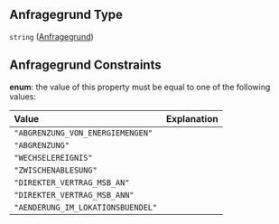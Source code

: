 ## Anfragegrund Type

`string` ([Anfragegrund](anfragegrund.md))

## Anfragegrund Constraints

**enum**: the value of this property must be equal to one of the following values:

| Value                             | Explanation |
| :-------------------------------- | :---------- |
| `"ABGRENZUNG_VON_ENERGIEMENGEN"`  |             |
| `"ABGRENZUNG"`                    |             |
| `"WECHSELEREIGNIS"`               |             |
| `"ZWISCHENABLESUNG"`              |             |
| `"DIREKTER_VERTRAG_MSB_AN"`       |             |
| `"DIREKTER_VERTRAG_MSB_ANN"`      |             |
| `"AENDERUNG_IM_LOKATIONSBUENDEL"` |             |
